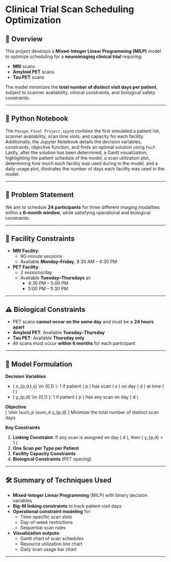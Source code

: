 # Clinical Trial Scan Scheduling Optimization

## 📌 Overview
This project develops a **Mixed-Integer Linear Programming (MILP)** model to optimize scheduling for a **neuroimaging clinical trial** requiring:
- **MRI** scans
- **Amyloid PET** scans
- **Tau PET** scans

The model minimizes the **total number of distinct visit days per patient**, subject to scanner availability, clinical constraints, and biological safety constraints.

---

## 📓 Python Notebook

The `Pasaye_Final Project.ipynb` contains the first simulated a patient list, scanner availability, scan time slots, and capacity for each facility.
Additionally, the Jupyter Notebook details the decision variables, constraints, objective function, and finds an optimal solution using `PuLP`.
Lastly, after the solution has been determined, a Gantt visualization, highlighting the patient schedule of the model, a scan utilization plot, determining how much each facility was used during in the model, and a daily usage plot, illustrates the number of days each facility was used in the model.

---

## 🎯 Problem Statement
We aim to schedule **24 participants** for three different imaging modalities within a **6-month window**, while satisfying operational and biological constraints.

---

## 🏥 Facility Constraints
- **MRI Facility**:  
  - 90-minute sessions  
  - Available **Monday–Friday**, 8:30 AM – 4:30 PM
- **PET Facility**:  
  - 2 sessions/day  
  - Available **Tuesday–Thursdays** at:
    - 4:30 PM – 5:00 PM
    - 5:00 PM – 5:30 PM

---

## ⚠️ Biological Constraints
- PET scans **cannot occur on the same day** and must be **≥ 24 hours apart**
- **Amyloid PET**: Available **Tuesday–Thursday**
- **Tau PET**: Available **Thursday only**
- All scans must occur **within 6 months** for each participant

---

## 🔢 Model Formulation

**Decision Variables**  
- \( x_{p,d,t,s} \in \{0,1\} \): 1 if patient \( p \) has scan \( s \) on day \( d \) at time \( t \)  
- \( y_{p,d} \in \{0,1\} \): 1 if patient \( p \) has any scan on day \( d \)

**Objective**  
\[
\min \sum_p \sum_d y_{p,d}
\]
Minimize the total number of distinct scan days.

**Key Constraints**
1. **Linking Constraint**: If any scan is assigned on day \( d \), then \( y_{p,d} = 1 \)
2. **One Scan per Type per Patient**
3. **Facility Capacity Constraints**
4. **Biological Constraints** (PET spacing)

---

## 🛠️ Summary of Techniques Used
- **Mixed-Integer Linear Programming** (MILP) with binary decision variables
- **Big-M linking constraints** to track patient visit days
- **Operational constraint modeling** for:
  - Time-specific scan slots
  - Day-of-week restrictions
  - Sequential scan rules
- **Visualization outputs**:
  - Gantt chart of scan schedules
  - Resource utilization line chart
  - Daily scan usage bar chart

---
